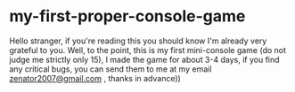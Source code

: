 # my-first-proper-console-game

Hello stranger, if you're reading this you should know I'm already very grateful to you.
Well, to the point, this is my first mini-console game (do not judge me strictly only 15), I made the game for about 3-4 days, if you find any critical bugs, you can send them to me at my email zenator2007@gmail.com , thanks in advance))
